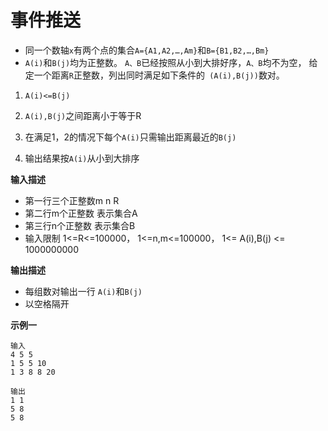 # 事件推送

- 同一个数轴`x`有两个点的集合`A={A1,A2,…,Am}`和`B={B1,B2,…,Bm}`
- `A(i)`和`B(j)`均为正整数。 `A、B`已经按照从小到大排好序，`A、B`均不为空， 给定一个距离`R`正整数，列出同时满足如下条件的` (A(i),B(j))`数对。

1. `A(i)<=B(j)`

2. `A(i),B(j)`之间距离小于等于R

3. 在满足1，2的情况下每个`A(i)`只需输出距离最近的`B(j)`

4. 输出结果按`A(i)`从小到大排序

**输入描述**

- 第一行三个正整数m n R
- 第二行m个正整数 表示集合A
- 第三行n个正整数 表示集合B
- 输入限制 1<=R<=100000，   1<=n,m<=100000，    1<= A(i),B(j) <= 1000000000

**输出描述**

- 每组数对输出一行 `A(i)`和`B(j)`
- 以空格隔开

**示例一**

```
输入
4 5 5
1 5 5 10
1 3 8 8 20

输出
1 1
5 8
5 8
```

